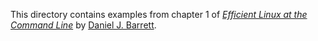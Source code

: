 This directory contains examples from chapter 1
of [*Efficient Linux at the Command Line*](https://efficientlinux.com/) by [Daniel J. Barrett](https://danieljbarrett.com).
